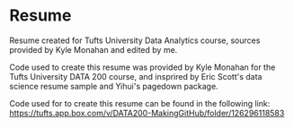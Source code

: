 # Resume
Resume created for Tufts University Data Analytics course, sources provided by Kyle Monahan and edited by me.

Code used to create this resume was provided by Kyle Monahan for the Tufts University DATA 200 course, and insprired by Eric Scott's data science resume sample and Yihui's pagedown package.

Code used for to create this resume can be found in the following link: https://tufts.app.box.com/v/DATA200-MakingGitHub/folder/126296118583
